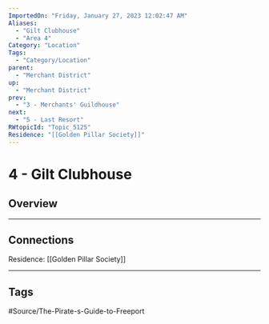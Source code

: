 ```yaml
---
ImportedOn: "Friday, January 27, 2023 12:02:47 AM"
Aliases:
  - "Gilt Clubhouse"
  - "Area 4"
Category: "Location"
Tags:
  - "Category/Location"
parent:
  - "Merchant District"
up:
  - "Merchant District"
prev:
  - "3 - Merchants' Guildhouse"
next:
  - "5 - Last Resort"
RWtopicId: "Topic_5125"
Residence: "[[Golden Pillar Society]]"
---
```

# 4 - Gilt Clubhouse
## Overview
---
## Connections
Residence: [[Golden Pillar Society]]


---
## Tags
#Source/The-Pirate-s-Guide-to-Freeport

